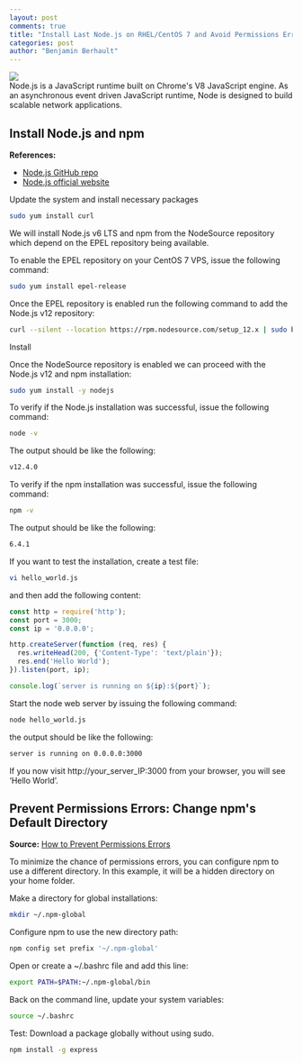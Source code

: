 ```yaml
---
layout: post
comments: true
title: "Install Last Node.js on RHEL/CentOS 7 and Avoid Permissions Errors"
categories: post
author: "Benjamin Berhault"
---
```


<div class="row">
  <div class="col grid s12 m6 l3">
    <img src="{{ '/images/node_js.png' | relative_url }}" class="responsive-img">
  </div>
  <div class="col grid s12 m6 l9 ">
    Node.js is a JavaScript runtime built on Chrome's V8 JavaScript engine. As an asynchronous event driven JavaScript runtime, Node is designed to build scalable network applications.
  </div>
</div>

## Install Node.js and npm
<b>References:</b>
 * [Node.js GitHub repo](https://github.com/nodesource/distributions)
 * [Node.js official website](https://nodejs.org/en/)

Update the system and install necessary packages
```bash
sudo yum install curl
```

We will install Node.js v6 LTS and npm from the NodeSource repository which depend on the EPEL repository being available.

To enable the EPEL repository on your CentOS 7 VPS, issue the following command:
```bash
sudo yum install epel-release
```

Once the EPEL repository is enabled run the following command to add the Node.js v12 repository:
```bash
curl --silent --location https://rpm.nodesource.com/setup_12.x | sudo bash -
```

Install

Once the NodeSource repository is enabled we can proceed with the Node.js v12 and npm installation:
```bash
sudo yum install -y nodejs
```

To verify if the Node.js installation was successful, issue the following command:
```bash
node -v
```

The output should be like the following:
```bash
v12.4.0
```

To verify if the npm installation was successful, issue the following command:
```bash
npm -v
```

The output should be like the following:
```bash
6.4.1
```

If you want to test the installation, create a test file:
```bash
vi hello_world.js
```

and then add the following content:
```js
const http = require('http');
const port = 3000;
const ip = '0.0.0.0';

http.createServer(function (req, res) {
  res.writeHead(200, {'Content-Type': 'text/plain'});
  res.end('Hello World');
}).listen(port, ip);

console.log(`server is running on ${ip}:${port}`);
```

Start the node web server by issuing the following command:
```bash
node hello_world.js
```

the output should be like the following:
```bash
server is running on 0.0.0.0:3000
```

If you now visit http://your_server_IP:3000 from your browser, you will see ‘Hello World’.

## Prevent Permissions Errors: Change npm's Default Directory
<b>Source:</b> [How to Prevent Permissions Errors](https://docs.npmjs.com/getting-started/fixing-npm-permissions)

To minimize the chance of permissions errors, you can configure npm to use a different directory. In this example, it will be a hidden directory on your home folder.

Make a directory for global installations:
```bash
mkdir ~/.npm-global
```

Configure npm to use the new directory path:
```bash
npm config set prefix '~/.npm-global'
```

Open or create a ~/.bashrc file and add this line:
```bash
export PATH=$PATH:~/.npm-global/bin
```
Back on the command line, update your system variables:
```bash
source ~/.bashrc
```
Test: Download a package globally without using sudo.
```bash
npm install -g express
```
